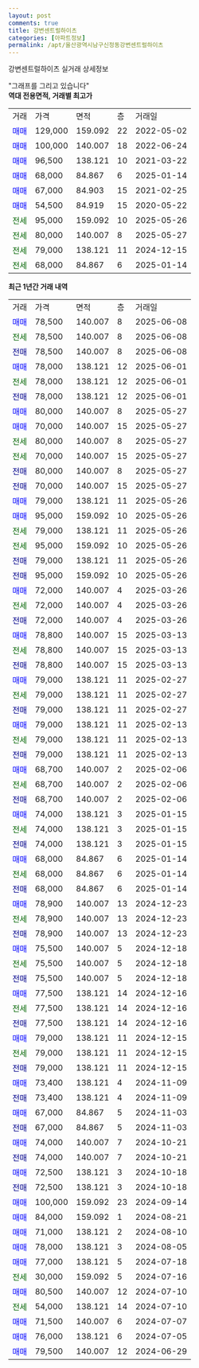 ```yaml
---
layout: post
comments: true
title: 강변센트럴하이츠
categories: [아파트정보]
permalink: /apt/울산광역시남구신정동강변센트럴하이츠
---
```


강변센트럴하이츠 실거래 상세정보

<script type="text/javascript">
  google.charts.load('current', {'packages':['line', 'corechart']});
  google.charts.setOnLoadCallback(drawChart);

  function drawChart() {
    var data = new google.visualization.DataTable();
    data.addColumn('date', '거래일');
    data.addColumn('number', "매매");
    data.addColumn('number', "전세");
    data.addColumn('number', "전매");

    data.addRows([[new Date(Date.parse("2025-06-08")), 78500, null, null], [new Date(Date.parse("2025-06-08")), null, 78500, null], [new Date(Date.parse("2025-06-08")), null, null, 78500], [new Date(Date.parse("2025-06-01")), 78000, null, null], [new Date(Date.parse("2025-06-01")), null, 78000, null], [new Date(Date.parse("2025-06-01")), null, null, 78000], [new Date(Date.parse("2025-05-27")), 80000, null, null], [new Date(Date.parse("2025-05-27")), 70000, null, null], [new Date(Date.parse("2025-05-27")), null, 80000, null], [new Date(Date.parse("2025-05-27")), null, 70000, null], [new Date(Date.parse("2025-05-27")), null, null, 80000], [new Date(Date.parse("2025-05-27")), null, null, 70000], [new Date(Date.parse("2025-05-26")), 79000, null, null], [new Date(Date.parse("2025-05-26")), 95000, null, null], [new Date(Date.parse("2025-05-26")), null, 79000, null], [new Date(Date.parse("2025-05-26")), null, 95000, null], [new Date(Date.parse("2025-05-26")), null, null, 79000], [new Date(Date.parse("2025-05-26")), null, null, 95000], [new Date(Date.parse("2025-03-26")), 72000, null, null], [new Date(Date.parse("2025-03-26")), null, 72000, null], [new Date(Date.parse("2025-03-26")), null, null, 72000], [new Date(Date.parse("2025-03-13")), 78800, null, null], [new Date(Date.parse("2025-03-13")), null, 78800, null], [new Date(Date.parse("2025-03-13")), null, null, 78800], [new Date(Date.parse("2025-02-27")), 79000, null, null], [new Date(Date.parse("2025-02-27")), null, 79000, null], [new Date(Date.parse("2025-02-27")), null, null, 79000], [new Date(Date.parse("2025-02-13")), 79000, null, null], [new Date(Date.parse("2025-02-13")), null, 79000, null], [new Date(Date.parse("2025-02-13")), null, null, 79000], [new Date(Date.parse("2025-02-06")), 68700, null, null], [new Date(Date.parse("2025-02-06")), null, 68700, null], [new Date(Date.parse("2025-02-06")), null, null, 68700], [new Date(Date.parse("2025-01-15")), 74000, null, null], [new Date(Date.parse("2025-01-15")), null, 74000, null], [new Date(Date.parse("2025-01-15")), null, null, 74000], [new Date(Date.parse("2025-01-14")), 68000, null, null], [new Date(Date.parse("2025-01-14")), null, 68000, null], [new Date(Date.parse("2025-01-14")), null, null, 68000], [new Date(Date.parse("2024-12-23")), 78900, null, null], [new Date(Date.parse("2024-12-23")), null, 78900, null], [new Date(Date.parse("2024-12-23")), null, null, 78900], [new Date(Date.parse("2024-12-18")), 75500, null, null], [new Date(Date.parse("2024-12-18")), null, 75500, null], [new Date(Date.parse("2024-12-18")), null, null, 75500], [new Date(Date.parse("2024-12-16")), 77500, null, null], [new Date(Date.parse("2024-12-16")), null, 77500, null], [new Date(Date.parse("2024-12-16")), null, null, 77500], [new Date(Date.parse("2024-12-15")), 79000, null, null], [new Date(Date.parse("2024-12-15")), null, 79000, null], [new Date(Date.parse("2024-12-15")), null, null, 79000], [new Date(Date.parse("2024-11-09")), 73400, null, null], [new Date(Date.parse("2024-11-09")), null, null, 73400], [new Date(Date.parse("2024-11-03")), 67000, null, null], [new Date(Date.parse("2024-11-03")), null, null, 67000], [new Date(Date.parse("2024-10-21")), 74000, null, null], [new Date(Date.parse("2024-10-21")), null, null, 74000], [new Date(Date.parse("2024-10-18")), 72500, null, null], [new Date(Date.parse("2024-10-18")), null, null, 72500], [new Date(Date.parse("2024-09-14")), 100000, null, null], [new Date(Date.parse("2024-08-21")), 84000, null, null], [new Date(Date.parse("2024-08-10")), 71000, null, null], [new Date(Date.parse("2024-08-05")), 78000, null, null], [new Date(Date.parse("2024-07-18")), 77000, null, null], [new Date(Date.parse("2024-07-16")), null, 30000, null], [new Date(Date.parse("2024-07-10")), 80500, null, null], [new Date(Date.parse("2024-07-10")), null, 54000, null], [new Date(Date.parse("2024-07-07")), 71500, null, null], [new Date(Date.parse("2024-07-05")), 76000, null, null], [new Date(Date.parse("2024-06-29")), 79500, null, null]]);

    var options = {
      hAxis: {
        format: 'yyyy/MM/dd'
      },    
      lineWidth: 0,
      pointsVisible: true,    
      title: '최근 1년간 유형별 실거래가 분포',
      legend: { position: 'bottom' }
    };

    var formatter = new google.visualization.NumberFormat({pattern:'###,###'} );
    formatter.format(data, 1);
    formatter.format(data, 2);
    
    setTimeout(function() {
        var chart = new google.visualization.LineChart(document.getElementById('columnchart_material'));
        chart.draw(data, (options));
        document.getElementById('loading').style.display = 'none';
    }, 200);
  }
</script>


<div id="loading" style="z-index:20; display: block; margin-left: 0px">"그래프를 그리고 있습니다"</div>
<div id="columnchart_material" style="width: 95%; margin-left: 0px; display: block"></div>
<!-- contents start -->
<b>역대 전용면적, 거래별 최고가</b>
<table class="sortable">
    <tr>
      <td>거래</td>
      <td>가격</td>
      <td>면적</td>
      <td>층</td>
      <td>거래일</td>
    </tr>
        <tr>
          <td><a style="color: blue">매매</a></td>
          <td>129,000</td>
          <td>159.092</td>
          <td>22</td>
          <td>2022-05-02</td>
        </tr>            <tr>
          <td><a style="color: blue">매매</a></td>
          <td>100,000</td>
          <td>140.007</td>
          <td>18</td>
          <td>2022-06-24</td>
        </tr>            <tr>
          <td><a style="color: blue">매매</a></td>
          <td>96,500</td>
          <td>138.121</td>
          <td>10</td>
          <td>2021-03-22</td>
        </tr>            <tr>
          <td><a style="color: blue">매매</a></td>
          <td>68,000</td>
          <td>84.867</td>
          <td>6</td>
          <td>2025-01-14</td>
        </tr>            <tr>
          <td><a style="color: blue">매매</a></td>
          <td>67,000</td>
          <td>84.903</td>
          <td>15</td>
          <td>2021-02-25</td>
        </tr>            <tr>
          <td><a style="color: blue">매매</a></td>
          <td>54,500</td>
          <td>84.919</td>
          <td>15</td>
          <td>2020-05-22</td>
        </tr>        
        <tr>
              <td><a style="color: darkgreen">전세</a></td>
              <td>95,000</td>
              <td>159.092</td>
              <td>10</td>
              <td>2025-05-26</td>
            </tr>            <tr>
              <td><a style="color: darkgreen">전세</a></td>
              <td>80,000</td>
              <td>140.007</td>
              <td>8</td>
              <td>2025-05-27</td>
            </tr>            <tr>
              <td><a style="color: darkgreen">전세</a></td>
              <td>79,000</td>
              <td>138.121</td>
              <td>11</td>
              <td>2024-12-15</td>
            </tr>            <tr>
              <td><a style="color: darkgreen">전세</a></td>
              <td>68,000</td>
              <td>84.867</td>
              <td>6</td>
              <td>2025-01-14</td>
            </tr>        
    
</table>

<b>최근 1년간 거래 내역</b>

<table class="sortable">
    <tr>
      <td>거래</td>
      <td>가격</td>
      <td>면적</td>
      <td>층</td>
      <td>거래일</td>
    </tr>
    <tr>
      <td><a style="color: blue">매매</a></td>
      <td>78,500</td>
      <td>140.007</td>
      <td>8</td>
      <td>2025-06-08</td>
    </tr>          <tr>
      <td><a style="color: darkgreen">전세</a></td>
      <td>78,500</td>
      <td>140.007</td>
      <td>8</td>
      <td>2025-06-08</td>
    </tr>          <tr>
      <td><a style="color: darkblue">전매</a></td>
      <td>78,500</td>
      <td>140.007</td>
      <td>8</td>
      <td>2025-06-08</td>
    </tr>          <tr>
      <td><a style="color: blue">매매</a></td>
      <td>78,000</td>
      <td>138.121</td>
      <td>12</td>
      <td>2025-06-01</td>
    </tr>          <tr>
      <td><a style="color: darkgreen">전세</a></td>
      <td>78,000</td>
      <td>138.121</td>
      <td>12</td>
      <td>2025-06-01</td>
    </tr>          <tr>
      <td><a style="color: darkblue">전매</a></td>
      <td>78,000</td>
      <td>138.121</td>
      <td>12</td>
      <td>2025-06-01</td>
    </tr>          <tr>
      <td><a style="color: blue">매매</a></td>
      <td>80,000</td>
      <td>140.007</td>
      <td>8</td>
      <td>2025-05-27</td>
    </tr>          <tr>
      <td><a style="color: blue">매매</a></td>
      <td>70,000</td>
      <td>140.007</td>
      <td>15</td>
      <td>2025-05-27</td>
    </tr>          <tr>
      <td><a style="color: darkgreen">전세</a></td>
      <td>80,000</td>
      <td>140.007</td>
      <td>8</td>
      <td>2025-05-27</td>
    </tr>          <tr>
      <td><a style="color: darkgreen">전세</a></td>
      <td>70,000</td>
      <td>140.007</td>
      <td>15</td>
      <td>2025-05-27</td>
    </tr>          <tr>
      <td><a style="color: darkblue">전매</a></td>
      <td>80,000</td>
      <td>140.007</td>
      <td>8</td>
      <td>2025-05-27</td>
    </tr>          <tr>
      <td><a style="color: darkblue">전매</a></td>
      <td>70,000</td>
      <td>140.007</td>
      <td>15</td>
      <td>2025-05-27</td>
    </tr>          <tr>
      <td><a style="color: blue">매매</a></td>
      <td>79,000</td>
      <td>138.121</td>
      <td>11</td>
      <td>2025-05-26</td>
    </tr>          <tr>
      <td><a style="color: blue">매매</a></td>
      <td>95,000</td>
      <td>159.092</td>
      <td>10</td>
      <td>2025-05-26</td>
    </tr>          <tr>
      <td><a style="color: darkgreen">전세</a></td>
      <td>79,000</td>
      <td>138.121</td>
      <td>11</td>
      <td>2025-05-26</td>
    </tr>          <tr>
      <td><a style="color: darkgreen">전세</a></td>
      <td>95,000</td>
      <td>159.092</td>
      <td>10</td>
      <td>2025-05-26</td>
    </tr>          <tr>
      <td><a style="color: darkblue">전매</a></td>
      <td>79,000</td>
      <td>138.121</td>
      <td>11</td>
      <td>2025-05-26</td>
    </tr>          <tr>
      <td><a style="color: darkblue">전매</a></td>
      <td>95,000</td>
      <td>159.092</td>
      <td>10</td>
      <td>2025-05-26</td>
    </tr>          <tr>
      <td><a style="color: blue">매매</a></td>
      <td>72,000</td>
      <td>140.007</td>
      <td>4</td>
      <td>2025-03-26</td>
    </tr>          <tr>
      <td><a style="color: darkgreen">전세</a></td>
      <td>72,000</td>
      <td>140.007</td>
      <td>4</td>
      <td>2025-03-26</td>
    </tr>          <tr>
      <td><a style="color: darkblue">전매</a></td>
      <td>72,000</td>
      <td>140.007</td>
      <td>4</td>
      <td>2025-03-26</td>
    </tr>          <tr>
      <td><a style="color: blue">매매</a></td>
      <td>78,800</td>
      <td>140.007</td>
      <td>15</td>
      <td>2025-03-13</td>
    </tr>          <tr>
      <td><a style="color: darkgreen">전세</a></td>
      <td>78,800</td>
      <td>140.007</td>
      <td>15</td>
      <td>2025-03-13</td>
    </tr>          <tr>
      <td><a style="color: darkblue">전매</a></td>
      <td>78,800</td>
      <td>140.007</td>
      <td>15</td>
      <td>2025-03-13</td>
    </tr>          <tr>
      <td><a style="color: blue">매매</a></td>
      <td>79,000</td>
      <td>138.121</td>
      <td>11</td>
      <td>2025-02-27</td>
    </tr>          <tr>
      <td><a style="color: darkgreen">전세</a></td>
      <td>79,000</td>
      <td>138.121</td>
      <td>11</td>
      <td>2025-02-27</td>
    </tr>          <tr>
      <td><a style="color: darkblue">전매</a></td>
      <td>79,000</td>
      <td>138.121</td>
      <td>11</td>
      <td>2025-02-27</td>
    </tr>          <tr>
      <td><a style="color: blue">매매</a></td>
      <td>79,000</td>
      <td>138.121</td>
      <td>11</td>
      <td>2025-02-13</td>
    </tr>          <tr>
      <td><a style="color: darkgreen">전세</a></td>
      <td>79,000</td>
      <td>138.121</td>
      <td>11</td>
      <td>2025-02-13</td>
    </tr>          <tr>
      <td><a style="color: darkblue">전매</a></td>
      <td>79,000</td>
      <td>138.121</td>
      <td>11</td>
      <td>2025-02-13</td>
    </tr>          <tr>
      <td><a style="color: blue">매매</a></td>
      <td>68,700</td>
      <td>140.007</td>
      <td>2</td>
      <td>2025-02-06</td>
    </tr>          <tr>
      <td><a style="color: darkgreen">전세</a></td>
      <td>68,700</td>
      <td>140.007</td>
      <td>2</td>
      <td>2025-02-06</td>
    </tr>          <tr>
      <td><a style="color: darkblue">전매</a></td>
      <td>68,700</td>
      <td>140.007</td>
      <td>2</td>
      <td>2025-02-06</td>
    </tr>          <tr>
      <td><a style="color: blue">매매</a></td>
      <td>74,000</td>
      <td>138.121</td>
      <td>3</td>
      <td>2025-01-15</td>
    </tr>          <tr>
      <td><a style="color: darkgreen">전세</a></td>
      <td>74,000</td>
      <td>138.121</td>
      <td>3</td>
      <td>2025-01-15</td>
    </tr>          <tr>
      <td><a style="color: darkblue">전매</a></td>
      <td>74,000</td>
      <td>138.121</td>
      <td>3</td>
      <td>2025-01-15</td>
    </tr>          <tr>
      <td><a style="color: blue">매매</a></td>
      <td>68,000</td>
      <td>84.867</td>
      <td>6</td>
      <td>2025-01-14</td>
    </tr>          <tr>
      <td><a style="color: darkgreen">전세</a></td>
      <td>68,000</td>
      <td>84.867</td>
      <td>6</td>
      <td>2025-01-14</td>
    </tr>          <tr>
      <td><a style="color: darkblue">전매</a></td>
      <td>68,000</td>
      <td>84.867</td>
      <td>6</td>
      <td>2025-01-14</td>
    </tr>          <tr>
      <td><a style="color: blue">매매</a></td>
      <td>78,900</td>
      <td>140.007</td>
      <td>13</td>
      <td>2024-12-23</td>
    </tr>          <tr>
      <td><a style="color: darkgreen">전세</a></td>
      <td>78,900</td>
      <td>140.007</td>
      <td>13</td>
      <td>2024-12-23</td>
    </tr>          <tr>
      <td><a style="color: darkblue">전매</a></td>
      <td>78,900</td>
      <td>140.007</td>
      <td>13</td>
      <td>2024-12-23</td>
    </tr>          <tr>
      <td><a style="color: blue">매매</a></td>
      <td>75,500</td>
      <td>140.007</td>
      <td>5</td>
      <td>2024-12-18</td>
    </tr>          <tr>
      <td><a style="color: darkgreen">전세</a></td>
      <td>75,500</td>
      <td>140.007</td>
      <td>5</td>
      <td>2024-12-18</td>
    </tr>          <tr>
      <td><a style="color: darkblue">전매</a></td>
      <td>75,500</td>
      <td>140.007</td>
      <td>5</td>
      <td>2024-12-18</td>
    </tr>          <tr>
      <td><a style="color: blue">매매</a></td>
      <td>77,500</td>
      <td>138.121</td>
      <td>14</td>
      <td>2024-12-16</td>
    </tr>          <tr>
      <td><a style="color: darkgreen">전세</a></td>
      <td>77,500</td>
      <td>138.121</td>
      <td>14</td>
      <td>2024-12-16</td>
    </tr>          <tr>
      <td><a style="color: darkblue">전매</a></td>
      <td>77,500</td>
      <td>138.121</td>
      <td>14</td>
      <td>2024-12-16</td>
    </tr>          <tr>
      <td><a style="color: blue">매매</a></td>
      <td>79,000</td>
      <td>138.121</td>
      <td>11</td>
      <td>2024-12-15</td>
    </tr>          <tr>
      <td><a style="color: darkgreen">전세</a></td>
      <td>79,000</td>
      <td>138.121</td>
      <td>11</td>
      <td>2024-12-15</td>
    </tr>          <tr>
      <td><a style="color: darkblue">전매</a></td>
      <td>79,000</td>
      <td>138.121</td>
      <td>11</td>
      <td>2024-12-15</td>
    </tr>          <tr>
      <td><a style="color: blue">매매</a></td>
      <td>73,400</td>
      <td>138.121</td>
      <td>4</td>
      <td>2024-11-09</td>
    </tr>          <tr>
      <td><a style="color: darkblue">전매</a></td>
      <td>73,400</td>
      <td>138.121</td>
      <td>4</td>
      <td>2024-11-09</td>
    </tr>          <tr>
      <td><a style="color: blue">매매</a></td>
      <td>67,000</td>
      <td>84.867</td>
      <td>5</td>
      <td>2024-11-03</td>
    </tr>          <tr>
      <td><a style="color: darkblue">전매</a></td>
      <td>67,000</td>
      <td>84.867</td>
      <td>5</td>
      <td>2024-11-03</td>
    </tr>          <tr>
      <td><a style="color: blue">매매</a></td>
      <td>74,000</td>
      <td>140.007</td>
      <td>7</td>
      <td>2024-10-21</td>
    </tr>          <tr>
      <td><a style="color: darkblue">전매</a></td>
      <td>74,000</td>
      <td>140.007</td>
      <td>7</td>
      <td>2024-10-21</td>
    </tr>          <tr>
      <td><a style="color: blue">매매</a></td>
      <td>72,500</td>
      <td>138.121</td>
      <td>3</td>
      <td>2024-10-18</td>
    </tr>          <tr>
      <td><a style="color: darkblue">전매</a></td>
      <td>72,500</td>
      <td>138.121</td>
      <td>3</td>
      <td>2024-10-18</td>
    </tr>          <tr>
      <td><a style="color: blue">매매</a></td>
      <td>100,000</td>
      <td>159.092</td>
      <td>23</td>
      <td>2024-09-14</td>
    </tr>          <tr>
      <td><a style="color: blue">매매</a></td>
      <td>84,000</td>
      <td>159.092</td>
      <td>1</td>
      <td>2024-08-21</td>
    </tr>          <tr>
      <td><a style="color: blue">매매</a></td>
      <td>71,000</td>
      <td>138.121</td>
      <td>2</td>
      <td>2024-08-10</td>
    </tr>          <tr>
      <td><a style="color: blue">매매</a></td>
      <td>78,000</td>
      <td>138.121</td>
      <td>3</td>
      <td>2024-08-05</td>
    </tr>          <tr>
      <td><a style="color: blue">매매</a></td>
      <td>77,000</td>
      <td>138.121</td>
      <td>5</td>
      <td>2024-07-18</td>
    </tr>          <tr>
      <td><a style="color: darkgreen">전세</a></td>
      <td>30,000</td>
      <td>159.092</td>
      <td>5</td>
      <td>2024-07-16</td>
    </tr>          <tr>
      <td><a style="color: blue">매매</a></td>
      <td>80,500</td>
      <td>140.007</td>
      <td>12</td>
      <td>2024-07-10</td>
    </tr>          <tr>
      <td><a style="color: darkgreen">전세</a></td>
      <td>54,000</td>
      <td>138.121</td>
      <td>14</td>
      <td>2024-07-10</td>
    </tr>          <tr>
      <td><a style="color: blue">매매</a></td>
      <td>71,500</td>
      <td>140.007</td>
      <td>6</td>
      <td>2024-07-07</td>
    </tr>          <tr>
      <td><a style="color: blue">매매</a></td>
      <td>76,000</td>
      <td>138.121</td>
      <td>6</td>
      <td>2024-07-05</td>
    </tr>          <tr>
      <td><a style="color: blue">매매</a></td>
      <td>79,500</td>
      <td>140.007</td>
      <td>12</td>
      <td>2024-06-29</td>
    </tr>      </table>
<!-- contents end -->    

